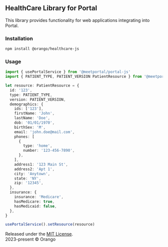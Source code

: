 ## HealthCare Library for Portal

This library provides functionality for web applications integrating into Portal.

### Installation

```bash
npm install @orango/healthcare-js
```

### Usage

```ts
import { usePortalService } from '@meetportal/portal-js'
import { PATIENT_TYPE, PATIENT_VERSION PatientResource } from '@meetportal/healthcare-js'

let resource: PatientResource = {
  id: '123',
  type: PATIENT_TYPE,
  version: PATIENT_VERSION,
  demographics: {
    ids: ['123'],
    firstName: 'John',
    lastName: 'Doe',
    dob: '01/01/1970',
    birthSex: 'M',
    email: 'john.doe@mail.com',
    phones: [
      {
        type: 'home',
        number: '123-456-7890',
      },
    ],
    address1: '123 Main St',
    address2: 'Apt 1',
    city: 'Anytown',
    state: 'NY',
    zip: '12345',
  },
  insurance: {
    insurance: 'Medicare',
    hasMedicare: true,
    hasMedicaid: false,
  },
}

usePortalService().setResource(resource)
```

<div class="footer">
  <div>Released under the <a href="https://opensource.org/license/mit/">MIT License</a>.</div>
  <div>2023-present &copy; Orango</div>
</div>

